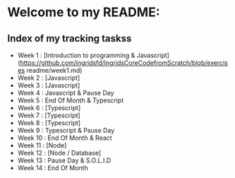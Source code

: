 # Welcome to my README:

## Index of my tracking taskss

- Week 1 : [Introduction to programming & Javascript](https://github.com/ingridsfd/IngridsCoreCodefromScratch/blob/exercises readme/week1.md)
- Week 2 : [Javascript]
- Week 3 : [Javascript]
- Week 4 : Javascript & Pause Day
- Week 5 : End Of Month & Typescript
- Week 6 : [Typescript]
- Week 7 : [Typescript]
- Week 8 : [Typescript]
- Week 9 : Typescript & Pause Day
- Week 10 : End Of Month & React
- Week 11 : [Node]
- Week 12 : [Node / Database]
- Week 13 : Pause Day & S.O.L.I.D
- Week 14 : End Of Month
